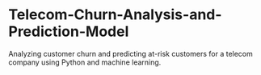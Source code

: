 # Telecom-Churn-Analysis-and-Prediction-Model
Analyzing customer churn and predicting at-risk customers for a telecom company using Python and machine learning.

